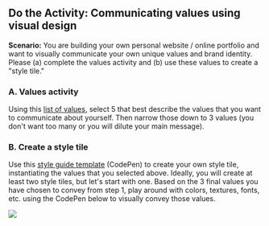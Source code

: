 ## Do the Activity: Communicating values using visual design
**Scenario:** You are building your own personal website / online portfolio and want to visually communicate your own unique values and brand identity. Please (a) complete the values activity and (b) use these values to create a "style tile."


### A. Values activity
Using this <a href="https://docs.google.com/document/d/1Vv5tPZ8UjqJNYO9pCp_PQhxHT8qoGY09deKX6uygUFA/edit?usp=sharing" target="_blank">list of values</a>, select 5 that best describe the values that you want to communicate about yourself. Then narrow those down to 3 values (you don't want too many or you will dilute your main message).

### B. Create a style tile
Use this <a href="https://codepen.io/vanwars/pen/rNVjYBd?editors=1000" target="_blank">style guide template</a> (CodePen) to create your own style tile, instantiating the values that you selected above. Ideally, you will create at least two style tiles, but let's start with one. Based on the 3 final values you have chosen to convey from step 1, play around with colors, textures, fonts, etc. using the CodePen below to visually convey those values.

<img class="frame medium" src="/spring2020/assets/images/lectures/lecture06-style_tile.png" />

